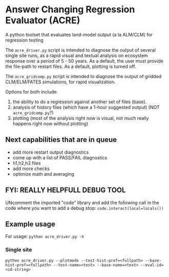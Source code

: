 # Answer Changing Regression Evaluator (ACRE)

A python toolset that evaluates land-model output (a la ALM/CLM) for regression testing

The `acre_driver.py` script is intended to diagnose the output of several single site runs, as a rapid visual and textual analysis on ecosystem response over a period of 5 - 50 years.  As a default, the user must provide the file-path to restart files. As a default, plotting is turned off.

The `acre_gridcomp.py` script is intended to diagnose the output of gridded CLM/ELM/FATES simulations, for rapid visualization.

Options for both include:
1. the ability to do a regression against another set of files (base).
2. analysis of history files (which have a 1-hour suggested output) (NOT `acre_gridcomp.py`?)
3. plotting (most of the analysis right now is visual, not much
                             really happens right now without plotting)


## Next capabilities that are in queue
- add more restart output diagnostics
- come up with a list of PASS/FAIL diagnostics
- h1,h2,h3 files
- add more checks
- optimize math and averaging

## FYI: REALLY HELPFULL DEBUG TOOL
UNcomment the imported "code" library and add the following call in the code where you want to add a debug stop: `code.interact(local=locals())`

## Example usage

For usage: `python acre_driver.py -h`

### Single site

`python acre_driver.py --plotmode --test-hist-pref=<fullpath> --base-hist-pref=<fullpath> --test-name=<test> --base-name=<text> --eval-id=<id-string>`

